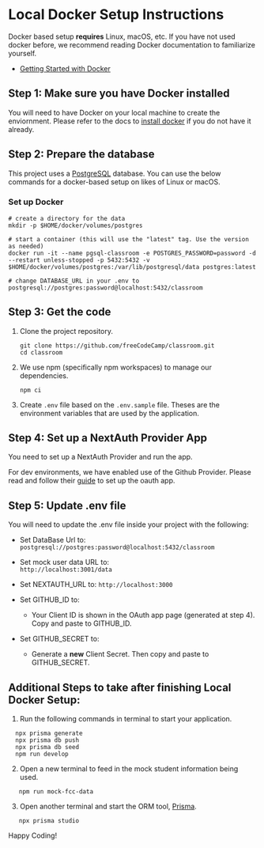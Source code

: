 # Local Docker Setup Instructions

Docker based setup **requires** Linux, macOS, etc. If you have not used docker before, we recommend reading Docker documentation to familiarize yourself.

- [Getting Started with Docker](https://docs.docker.com/get-started/)

## Step 1: Make sure you have Docker installed

You will need to have Docker on your local machine to create the enviornment. Please refer to the docs to [install docker](https://docs.docker.com/get-docker/) if you do not have it already.

## Step 2: Prepare the database

This project uses a [PostgreSQL](https://www.postgresql.org/) database. You can use the below commands for a docker-based setup on likes of Linux or macOS.

### Set up Docker

```console
# create a directory for the data
mkdir -p $HOME/docker/volumes/postgres

# start a container (this will use the "latest" tag. Use the version as needed)
docker run -it --name pgsql-classroom -e POSTGRES_PASSWORD=password -d --restart unless-stopped -p 5432:5432 -v $HOME/docker/volumes/postgres:/var/lib/postgresql/data postgres:latest

# change DATABASE_URL in your .env to
postgresql://postgres:password@localhost:5432/classroom
```

## Step 3: Get the code

1. Clone the project repository.
   ```console
   git clone https://github.com/freeCodeCamp/classroom.git
   cd classroom
   ```
2. We use npm (specifically npm workspaces) to manage our dependencies.
   ```console
   npm ci
   ```
3. Create `.env` file based on the `.env.sample` file. Theses are the environment variables that are used by the application.

## Step 4: Set up a NextAuth Provider App

You need to set up a NextAuth Provider and run the app.

For dev environments, we have enabled use of the Github Provider. Please read and follow their [guide](https://docs.github.com/en/developers/apps/building-oauth-apps/creating-an-oauth-app) to set up the oauth app.

## Step 5: Update .env file

You will need to update the .env file inside your project with the following:

- Set DataBase Url to:
  `postgresql://postgres:password@localhost:5432/classroom`
- Set mock user data URL to:  
  `http://localhost:3001/data`

- Set NEXTAUTH_URL to:
  `http://localhost:3000`

- Set GITHUB_ID to:
  - Your Client ID is shown in the OAuth app page (generated at step 4). Copy and paste to GITHUB_ID.
- Set GITHUB_SECRET to:
  - Generate a **new** Client Secret. Then copy and paste to GITHUB_SECRET.

## Additional Steps to take after finishing Local Docker Setup:

1. Run the following commands in terminal to start your application.

```console
  npx prisma generate
  npx prisma db push
  npx prisma db seed
  npm run develop
```

2. Open a new terminal to feed in the mock student information being used.

```console
   npm run mock-fcc-data
```

3. Open another terminal and start the ORM tool, [Prisma](https://www.prisma.io/docs/concepts/overview/what-is-prisma).

```console
   npx prisma studio
```

Happy Coding!
